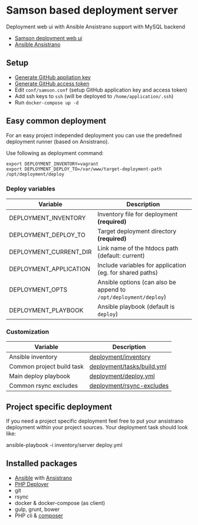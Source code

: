 # Samson based deployment server

Deployment web ui with Ansible Ansistrano support with MySQL backend

* [Samson deployment web ui](https://github.com/zendesk/samson)
* [Ansible Ansistrano](https://github.com/ansistrano)


## Setup

* [Generate GitHub appliation key](https://github.com/settings/developers)
* [Generate GitHub access token](https://github.com/settings/tokens)
* Edit `conf/samson.conf` (setup GitHub application key and access token)
* Add ssh keys to `ssh` (will be deployed to `/home/application/.ssh`)
* Run `docker-compose up -d`



## Easy common deployment

For an easy project independed deployment you can use the predefined deployment runner (based on Ansistrano).

Use following as deployment command:

```
export DEPLOYMENT_INVENTORY=vagrant
export DEPLOYMENT_DEPLOY_TO=/var/www/target-deployment-path
/opt/deployment/deploy
```


### Deploy variables

Variable                       | Description
------------------------------ | ------------------------------------------------------
DEPLOYMENT_INVENTORY           | Inventory file for deployment **(required)**
DEPLOYMENT_DEPLOY_TO           | Target deployment directory **(required)**
DEPLOYMENT_CURRENT_DIR         | Link name of the htdocs path (default: current)
DEPLOYMENT_APPLICATION         | Include variables for application (eg. for shared paths)
DEPLOYMENT_OPTS                | Ansible options (can also be append to `/opt/deployment/deploy`)
DEPLOYMENT_PLAYBOOK            | Ansible playbook (default is `deploy`)

### Customization

Variable                    | Description
--------------------------- | ------------------------------------------------------
Ansible inventory           | [deployment/inventory](deployment/inventory)
Common project build task   | [deployment/tasks/build.yml](deployment/tasks/build.yml)
Main deploy playbook        | [deployment/deploy.yml](deployment/deploy.yml)
Common rsync excludes       | [deployment/rsync-excludes](deployment/rsync-excludes)


## Project specific deployment

If you need a project specific deployment feel free to put your ansistrano deployment within your project sources.
Your deployment task should look like:

ansible-playbook -i inventory/server deploy.yml

## Installed packages
* [Ansible](https://www.ansible.com/) with [Ansistrano](https://github.com/ansistrano)
* [PHP Deployer](http://deployer.org/)
* git
* rsync
* docker & docker-compose (as client)
* gulp, grunt, bower
* PHP cli & [composer](https://getcomposer.org/)